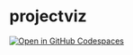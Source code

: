 # projectviz

[![Open in GitHub Codespaces](https://github.com/codespaces/badge.svg)](https://codespaces.new/dominikb1888/projectviz?quickstart=1)

